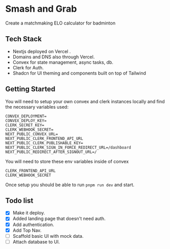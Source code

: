 # Smash and Grab
Create a matchmaking ELO calculator for badminton

## Tech Stack
- Nextjs deployed on Vercel .
- Domains and DNS also through Vercel.
- Convex for state management, async tasks, db.
- Clerk for Auth.
- Shadcn for UI theming and components built on top of Tailwind

## Getting Started
You will need to setup your own convex and clerk instances locally and find the necessary variables used:

```
CONVEX_DEPLOYMENT=
CONVEX_DEPLOY_KEY=
CLERK_SECRET_KEY=
CLERK_WEBHOOK_SECRET=
NEXT_PUBLIC_CONVEX_URL=
NEXT_PUBLIC_CLERK_FRONTEND_API_URL
NEXT_PUBLIC_CLERK_PUBLISHABLE_KEY=
NEXT_PUBLIC_CLERK_SIGN_IN_FORCE_REDIRECT_URL=/dashboard
NEXT_PUBLIC_REDIRECT_AFTER_SIGNOUT_URL=/
```

You will need to store these env variables inside of convex
```
CLERK_FRONTEND_API_URL
CLERK_WEBHOOK_SECRET
```

Once setup you should be able to run ```pnpm run dev``` and start.

##  Todo list

- [x] Make it deploy.
- [x] Added landing page that doesn't need auth.
- [x] Add authentication.
- [x] Add Top Nav.
- [ ] Scaffold basic UI with mock data.
- [ ] Attach database to UI.
